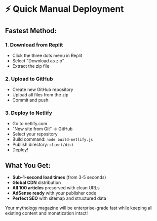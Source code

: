 # ⚡ Quick Manual Deployment

## Fastest Method:

### 1. Download from Replit
- Click the three dots menu in Replit
- Select "Download as zip"
- Extract the zip file

### 2. Upload to GitHub
- Create new GitHub repository
- Upload all files from the zip
- Commit and push

### 3. Deploy to Netlify
- Go to netlify.com
- "New site from Git" → GitHub
- Select your repository
- Build command: `node build-netlify.js`
- Publish directory: `client/dist`
- Deploy!

## What You Get:
- **Sub-1-second load times** (from 3-5 seconds)
- **Global CDN** distribution
- **All 100 articles** preserved with clean URLs
- **AdSense ready** with your publisher code
- **Perfect SEO** with sitemap and structured data

Your mythology magazine will be enterprise-grade fast while keeping all existing content and monetization intact!